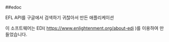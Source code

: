 ##edoc

EFL API를 구글에서 검색하기 귀찮아서 만든 애플리케이션

이 소프트웨어는 EDI( https://www.enlightenment.org/about-edi )를 이용하여 만들었습니다.
